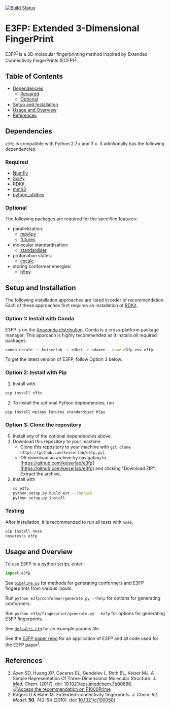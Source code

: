 [![Build Status](https://travis-ci.org/keiserlab/e3fp.svg?branch=master)](https://travis-ci.org/keiserlab/e3fp)

# E3FP: Extended 3-Dimensional FingerPrint

E3FP<sup>[1](#axen2017)</sup> is a 3D molecular fingerprinting method inspired
by Extended Connectivity FingerPrints (ECFP)<sup>[2](#rogers2010)</sup>.

## Table of Contents
- [Dependencies](#dependencies)
    + [Required](#required)
    + [Optional](#optional)
- [Setup and Installation](#setup)
- [Usage and Overview](#usage)
- [References](#references)

<a name="dependencies"></a>
## Dependencies

`e3fp` is compatible with Python 2.7.x and 3.x. It additionally has the
following dependencies:

<a name="required"></a>
### Required
- [NumPy](https://www.numpy.org)
- [SciPy](https://www.scipy.org)
- [RDKit](http://www.rdkit.org)
- [mmh3](https://pypi.python.org/pypi/mmh3)
- [python_utilities](https://github.com/sdaxen/python_utilities)

<a name="optional"></a>
### Optional
The following packages are required for the specified features:
- parallelization:
    + [mpi4py](http://mpi4py.scipy.org)
    + [futures](https://pypi.python.org/pypi/futures)
- molecular standardisation:
    + [standardiser](https://wwwdev.ebi.ac.uk/chembl/extra/francis/standardiser)
- protonation states:
    + [cxcalc](https://docs.chemaxon.com/display/CALCPLUGS/cxcalc+command+line+tool)
- storing conformer energies:
    + [h5py](http://www.h5py.org/)

<a name="setup"></a>
## Setup and Installation

The following installation approaches are listed in order of recommendation.
Each of these approaches first requires an installation of [RDKit](http://www.rdkit.org).

### Option 1: Install with Conda
E3FP is on the [Anaconda distribution](https://docs.continuum.io/anaconda).
Conda is a cross-platform package manager. This approach is highly recommended
as it installs *all* required packages.
```bash
conda create -c keiserlab -c rdkit -c sdaxen --name e3fp_env e3fp
```
To get the latest version of E3FP, follow Option 3 below.

### Option 2: Install with Pip
1. Install with
```bash
pip install e3fp
```
2. To install the optional Python dependencies, run
```bash
pip install mpi4py futures standardiser h5py
```

### Option 3: Clone the repository
0. Install any of the optional dependencies above.
1. Download this repository to your machine.
    - Clone this repository to your machine with `git clone https://github.com/keiserlab/e3fp.git`.
    - OR download an archive by navigating to [https://github.com/keiserlab/e3fp](https://github.com/keiserlab/e3fp) and clicking "Download ZIP". Extract the archive.
2. Install with
    ```bash
    cd e3fp
    python setup.py build_ext --inplace
    python setup.py install
    ```

### Testing
After installation, it is recommended to run all tests with `nose`,

```bash
pip install nose
nosetests e3fp
```

<a name="usage"></a>
## Usage and Overview

To use E3FP in a python script, enter: 
```python
import e3fp
```
See [`pipeline.py`](e3fp/pipeline.py) for methods for generating conformers
and E3FP fingerprints from various inputs.

Run `python e3fp/conformer/generate.py --help` for options for generating
conformers.

Run `python e3fp/fingerprint/generate.py --help` for options for generating
E3FP fingerprints.

See [`defaults.cfg`](e3fp/config/defaults.cfg) for an example params file.

See the [E3FP paper repo](https://github.com/keiserlab/e3fp-paper) for an
application of E3FP and all code used for the E3FP
paper<sup>[1](#axen2017)</sup>.

<a name="references"></a>
## References
<a name="axen2017"></a>
1. Axen SD, Huang XP, Caceres EL, Gendelev L, Roth BL, Keiser MJ. A Simple
   Representation Of Three-Dimensional Molecular Structure.
   *J. Med. Chem.* (2017).
   doi: [10.1021/acs.jmedchem.7b00696](http://dx.doi.org/10.1021/acs.jmedchem.7b00696). \
   <a href="http://f1000.com/prime/727824514?bd=1" target="_blank"><img src="http://cdn.f1000.com.s3.amazonaws.com/images/badges/badgef1000.gif" alt="Access the recommendation on F1000Prime" id="bg" /></a>
<a name="rogers2010"></a>
2. Rogers D & Hahn M. Extended-connectivity fingerprints.
   *J. Chem. Inf. Model.* **50**, 742-54 (2010).
   doi: [10.1021/ci100050t](http://dx.doi.org/10.1021/ci100050t)
